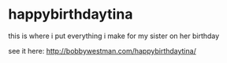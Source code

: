 # happybirthdaytina

this is where i put everything i make for my sister on her birthday

see it here: http://bobbywestman.com/happybirthdaytina/
